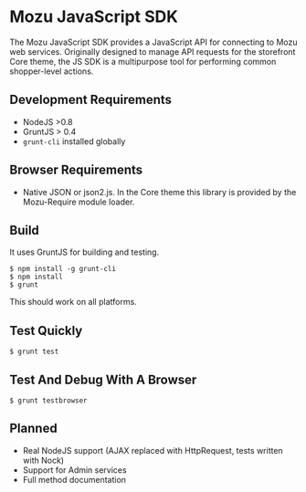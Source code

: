 # Mozu JavaScript SDK

The Mozu JavaScript SDK provides a JavaScript API for connecting to Mozu web services. Originally designed to manage API requests for the storefront Core theme, the JS SDK is a multipurpose tool for performing common shopper-level actions.

## Development Requirements

*   NodeJS >0.8
*   GruntJS > 0.4
*   `grunt-cli` installed globally

## Browser Requirements

*   Native JSON or json2.js. In the Core theme this library is provided by the Mozu-Require module loader.

## Build

It uses GruntJS for building and testing. 

    $ npm install -g grunt-cli
    $ npm install
    $ grunt

This should work on all platforms.

## Test Quickly

    $ grunt test

## Test And Debug With A Browser

    $ grunt testbrowser

## Planned

*   Real NodeJS support (AJAX replaced with HttpRequest, tests written with Nock)
*   Support for Admin services
*   Full method documentation